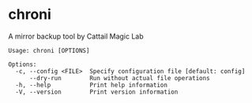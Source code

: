 # chroni

A mirror backup tool by Cattail Magic Lab

```
Usage: chroni [OPTIONS]

Options:
  -c, --config <FILE>  Specify configuration file [default: config]
      --dry-run        Run without actual file operations
  -h, --help           Print help information
  -V, --version        Print version information
```